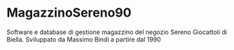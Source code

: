# MagazzinoSereno90
Software e database di gestione magazzino del negozio Sereno Giocattoli di Biella. Sviluppato da Massimo Bindi  a partire dal 1990
